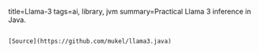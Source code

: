 title=Llama-3
tags=ai, library, jvm
summary=Practical Llama 3 inference in Java.
~~~~~~

[Source](https://github.com/mukel/llama3.java)

